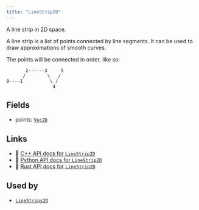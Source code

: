 ```yaml
---
title: "LineStrip2D"
---
```


A line strip in 2D space.

A line strip is a list of points connected by line segments. It can be used to draw
approximations of smooth curves.

The points will be connected in order, like so:
```text
       2------3     5
      /        \   /
0----1          \ /
                 4
```

## Fields

* points: [`Vec2D`](../datatypes/vec2d.md)

## Links
 * 🌊 [C++ API docs for `LineStrip2D`](https://ref.rerun.io/docs/cpp/stable/structrerun_1_1components_1_1LineStrip2D.html?speculative-link)
 * 🐍 [Python API docs for `LineStrip2D`](https://ref.rerun.io/docs/python/stable/common/components#rerun.components.LineStrip2D)
 * 🦀 [Rust API docs for `LineStrip2D`](https://docs.rs/rerun/latest/rerun/components/struct.LineStrip2D.html)


## Used by

* [`LineStrips2D`](../archetypes/line_strips2d.md)
